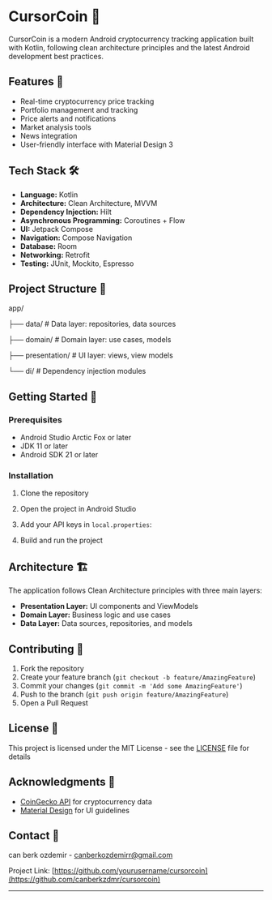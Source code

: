 # CursorCoin 🚀

CursorCoin is a modern Android cryptocurrency tracking application built with Kotlin, following clean architecture principles and the latest Android development best practices.

## Features 💎

- Real-time cryptocurrency price tracking
- Portfolio management and tracking
- Price alerts and notifications
- Market analysis tools
- News integration
- User-friendly interface with Material Design 3

## Tech Stack 🛠️

- **Language:** Kotlin
- **Architecture:** Clean Architecture, MVVM
- **Dependency Injection:** Hilt
- **Asynchronous Programming:** Coroutines + Flow
- **UI:** Jetpack Compose
- **Navigation:** Compose Navigation
- **Database:** Room
- **Networking:** Retrofit
- **Testing:** JUnit, Mockito, Espresso

## Project Structure 📁

app/

├── data/ # Data layer: repositories, data sources

├── domain/ # Domain layer: use cases, models

├── presentation/ # UI layer: views, view models

└── di/ # Dependency injection modules

## Getting Started 🚀

### Prerequisites
- Android Studio Arctic Fox or later
- JDK 11 or later
- Android SDK 21 or later

### Installation
1. Clone the repository

2. Open the project in Android Studio

3. Add your API keys in `local.properties`:

4. Build and run the project

## Architecture 🏗️

The application follows Clean Architecture principles with three main layers:
- **Presentation Layer:** UI components and ViewModels
- **Domain Layer:** Business logic and use cases
- **Data Layer:** Data sources, repositories, and models

## Contributing 🤝

1. Fork the repository
2. Create your feature branch (`git checkout -b feature/AmazingFeature`)
3. Commit your changes (`git commit -m 'Add some AmazingFeature'`)
4. Push to the branch (`git push origin feature/AmazingFeature`)
5. Open a Pull Request

## License 📝

This project is licensed under the MIT License - see the [LICENSE](LICENSE) file for details

## Acknowledgments 👏

- [CoinGecko API](https://www.coingecko.com/en/api) for cryptocurrency data
- [Material Design](https://material.io/design) for UI guidelines

## Contact 📧

can berk ozdemir -  canberkozdemirr@gmail.com

Project Link: [https://github.com/yourusername/cursorcoin](https://github.com/canberkzdmr/cursorcoin)

---
